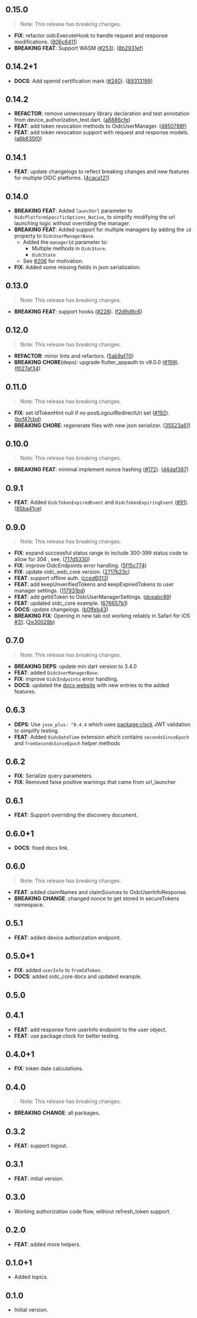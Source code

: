 ## 0.15.0

> Note: This release has breaking changes.

 - **FIX**: refactor oidcExecuteHook to handle request and response modifications. ([806c6411](https://github.com/Bdaya-Dev/oidc/commit/806c641166c0634716fdd58f43f10d187f3defe4))
 - **BREAKING** **FEAT**: Support WASM ([#253](https://github.com/Bdaya-Dev/oidc/issues/253)). ([8b2931ef](https://github.com/Bdaya-Dev/oidc/commit/8b2931ef64c7b25609db563e3d14bf37f5504922))

## 0.14.2+1

 - **DOCS**: Add openid certification mark ([#240](https://github.com/Bdaya-Dev/oidc/issues/240)). ([89313199](https://github.com/Bdaya-Dev/oidc/commit/8931319937b9c263abae9ac873433dd6bd5fa637))

## 0.14.2

 - **REFACTOR**: remove unnecessary library declaration and test annotation from device_authorization_test.dart. ([a8886cfe](https://github.com/Bdaya-Dev/oidc/commit/a8886cfe5c431612be2e3b7dd1db98db53dd6356))
 - **FEAT**: add token revocation methods to OidcUserManager. ([4850788f](https://github.com/Bdaya-Dev/oidc/commit/4850788f72f759479c67b16776ff4c43bc3f6b47))
 - **FEAT**: add token revocation support with request and response models. ([a6b635f0](https://github.com/Bdaya-Dev/oidc/commit/a6b635f03659f486bebfe3c53d7df0a26e3a5b4c))

## 0.14.1

 - **FEAT**: update changelogs to reflect breaking changes and new features for multiple OIDC platforms. ([4caca121](https://github.com/Bdaya-Dev/oidc/commit/4caca121f63fd21d71aaffa2730b092fc26a7da5))

## 0.14.0

  - **BREAKING** **FEAT**: Added `launchUrl` parameter to `OidcPlatformSpecificOptions_Native`, to simplify modifying the url launching logic without overriding the manager.
  - **BREAKING** **FEAT**: Added support for multiple managers by adding the `id` property to `OidcUserManagerBase`.
    - Added the `managerId` parameter to:
      - Multiple methods in `OidcStore`.
      - `OidcState`
    - See [#206](https://github.com/Bdaya-Dev/oidc/issues/206) for motivation.
  - **FIX**: Added some missing fields in json serialization.

## 0.13.0

> Note: This release has breaking changes.

 - **BREAKING** **FEAT**: support hooks ([#228](https://github.com/Bdaya-Dev/oidc/issues/228)). ([f2d9d9c6](https://github.com/Bdaya-Dev/oidc/commit/f2d9d9c692e0cf0baac36f186be337ff62e142df))

## 0.12.0

> Note: This release has breaking changes.

 - **REFACTOR**: minor lints and refactors. ([5ab9af70](https://github.com/Bdaya-Dev/oidc/commit/5ab9af70140be2a11f54d62a9d93c9c6edc9e554))
 - **BREAKING** **CHORE**(deps): upgrade flutter_appauth to v9.0.0 ([#199](https://github.com/Bdaya-Dev/oidc/issues/199)). ([f027af34](https://github.com/Bdaya-Dev/oidc/commit/f027af3460a833780cc77ed2cce11f692c7a8ce5))

## 0.11.0

> Note: This release has breaking changes.

 - **FIX**: set idTokenHint null if no postLogoutRedirectUri set ([#192](https://github.com/Bdaya-Dev/oidc/issues/192)). ([bcf47cbd](https://github.com/Bdaya-Dev/oidc/commit/bcf47cbde8c36619ce89055b296fd162eb3c30f9))
 - **BREAKING** **CHORE**: regenerate files with new json serializer. ([35523a61](https://github.com/Bdaya-Dev/oidc/commit/35523a617753d3058e7065be79b2a4cf2f322199))

## 0.10.0

> Note: This release has breaking changes.

 - **BREAKING** **FEAT**: minimal implement nonce hashing  ([#172](https://github.com/Bdaya-Dev/oidc/issues/172)). ([d4daf387](https://github.com/Bdaya-Dev/oidc/commit/d4daf387b660332513fcb13dcd1e855098c566ee))

## 0.9.1

 - **FEAT**: Added `OidcTokenExpiredEvent` and `OidcTokenExpiringEvent` ([#91](https://github.com/Bdaya-Dev/oidc/issues/91)). ([85ba41ce](https://github.com/Bdaya-Dev/oidc/commit/85ba41cef689b852e102a65ec6550580489fb4bc))

## 0.9.0

> Note: This release has breaking changes.

 - **FIX**: expand successful status range to include 300-399 status code to allow for 304 , see. ([717d5330](https://github.com/Bdaya-Dev/oidc/commit/717d5330e54f7e96556f69954c8c164c9fac85d8))
 - **FIX**: improve OidcEndpoints error handling. ([5f15c774](https://github.com/Bdaya-Dev/oidc/commit/5f15c7745e9e01264b3b3fe5af27eaef5a4c7738))
 - **FIX**: update oidc_web_core version. ([2717b23c](https://github.com/Bdaya-Dev/oidc/commit/2717b23c6808502f8121d0ee195edaeec26a5ab5))
 - **FEAT**: support offline auth. ([cced6013](https://github.com/Bdaya-Dev/oidc/commit/cced601362d32ce3b4ac402f78fcc48da10225c6))
 - **FEAT**: add keepUnverifiedTokens and keepExpiredTokens to user manager settings. ([117931bd](https://github.com/Bdaya-Dev/oidc/commit/117931bd580ac04be16bc3e3d39c49c6a0077bb1))
 - **FEAT**: add getIdToken to OidcUserManagerSettings. ([dceabc89](https://github.com/Bdaya-Dev/oidc/commit/dceabc89df5ecdc6cafe54b7411b8208b485b370))
 - **FEAT**: updated oidc_core example. ([676657b1](https://github.com/Bdaya-Dev/oidc/commit/676657b1f12f54d034947d8d85ca34da9c316816))
 - **DOCS**: update changelogs. ([b0ffeb43](https://github.com/Bdaya-Dev/oidc/commit/b0ffeb43744db5a794b948958d8ec935c8eaef32))
 - **BREAKING** **FIX**: Opening in new tab not working reliably in Safari for iOS [#31](https://github.com/Bdaya-Dev/oidc/issues/31). ([2e30028b](https://github.com/Bdaya-Dev/oidc/commit/2e30028b79f7ed1e7835d4656278b022a9c0ec62))

## 0.7.0

> Note: This release has breaking changes.

  - **BREAKING** **DEPS**: update min dart version to 3.4.0
  - **FEAT**: added `OidcUserManagerBase`.     
  - **FIX**: improve `OidcEndpoints` error handling.
  - **DOCS**: updated the [docs website](https://bdaya-dev.github.io/oidc/) with new entries to the added features.

## 0.6.3

 - **DEPS**: Use `jose_plus: ^0.4.4` which uses [package:clock](https://pub.dev/packages/clock) JWT validation to simplify testing.
 - **FEAT**: Added `OidcDateTime` extension which contains `secondsSinceEpoch` and `fromSecondsSinceEpoch` helper methods

## 0.6.2

 - **FIX**: Serialize query parameters.
 - **FIX**: Removed false positive warnings that came from url_launcher

## 0.6.1

 - **FEAT**: Support overriding the discovery document.

## 0.6.0+1

 - **DOCS**: fixed docs link.

## 0.6.0

> Note: This release has breaking changes.

 - **FEAT**: added claimNames and claimSources to OidcUserInfoResponse.
 - **BREAKING** **CHANGE**: changed nonce to get stored in secureTokens namespace.

## 0.5.1

 - **FEAT**: added device authorization endpoint.

## 0.5.0+1

 - **FIX**: added `userInfo` to `fromIdToken`.
 - **DOCS**: added oidc_core docs and updated example.

## 0.5.0

## 0.4.1

 - **FEAT**: add response form userInfo endpoint to the user object.
 - **FEAT**: use package:clock for better testing.

## 0.4.0+1

 - **FIX**: token date calculations.

## 0.4.0

> Note: This release has breaking changes.

 - **BREAKING** **CHANGE**: all packages.

## 0.3.2

 - **FEAT**: support logout.

## 0.3.1

 - **FEAT**: initial version.

## 0.3.0

 - Working authorization code flow, without refresh_token support.

## 0.2.0

 - **FEAT**: added more helpers.

## 0.1.0+1

- Added topics.

## 0.1.0

- Initial version.
